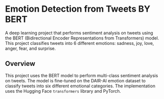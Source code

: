 # Emotion Detection from Tweets BY BERT

A deep learning project that performs sentiment analysis on tweets using the BERT (Bidirectional Encoder Representations from Transformers) model. This project classifies tweets into 6 different emotions: sadness, joy, love, anger, fear, and surprise.

## Overview

This project uses the BERT model to perform multi-class sentiment analysis on tweets. The model is fine-tuned on the DAIR-AI emotion dataset to classify tweets into six different emotional categories. The implementation uses the Hugging Face `transformers` library and PyTorch.


